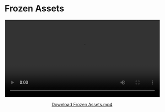 # Frozen Assets

<video width="100%" controls style="max-width: 720px; margin: 1em auto; display: block; border: 1px solid #eee;">
  <source src="./Frozen%20Assets.mp4" type="video/mp4">
  Your browser does not support the video tag. Please <a href="./Frozen%20Assets.mp4" download>download the video</a>.
</video>

<p style="text-align:center; margin-top:0.5em;">
  <a href="./Frozen%20Assets.mp4" download>Download Frozen Assets.mp4</a>
</p>